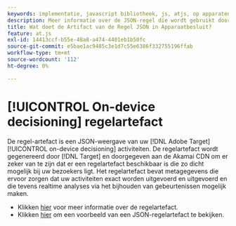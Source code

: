 ```yaml
---
keywords: implementatie, javascript bibliotheek, js, atjs, op apparatenbesluit, op apparatenbesluit, regelartefact, $8
description: Meer informatie over de JSON-regel die wordt gebruikt door [!UICONTROL on-device decisioning]].
title: Wat doet de Artifact van de Regel JSON in Apparaatbesluit?
feature: at.js
exl-id: 14413ccf-b55e-48a8-a474-4401eb1b50fc
source-git-commit: e5bae1ac9485c3e1d7c55e6386f332755196ffab
workflow-type: tm+mt
source-wordcount: '112'
ht-degree: 0%

---
```


# [!UICONTROL On-device decisioning] regelartefact

De regel-artefact is een JSON-weergave van uw [!DNL Adobe Target] [!UICONTROL on-device decisioning] activiteiten. De regelartefact wordt gegenereerd door [!DNL Target] en doorgegeven aan de Akamai CDN om er zeker van te zijn dat er een regelartefact beschikbaar is die zo dicht mogelijk bij uw bezoekers ligt. Het regelartefact bevat metagegevens die ervoor zorgen dat uw activiteiten exact worden uitgevoerd en uitgevoerd en die tevens realtime analyses via het bijhouden van gebeurtenissen mogelijk maken.

* Klikken [hier](../../../../implement/server-side/sdk-guides/on-device-decisioning/rule-artifact-overview.md) voor meer informatie over de regelartefact.
* Klikken [hier](../../../../implement/server-side/sdk-guides/on-device-decisioning/rule-artifact-example.md) om een voorbeeld van een JSON-regelartefact te bekijken.
